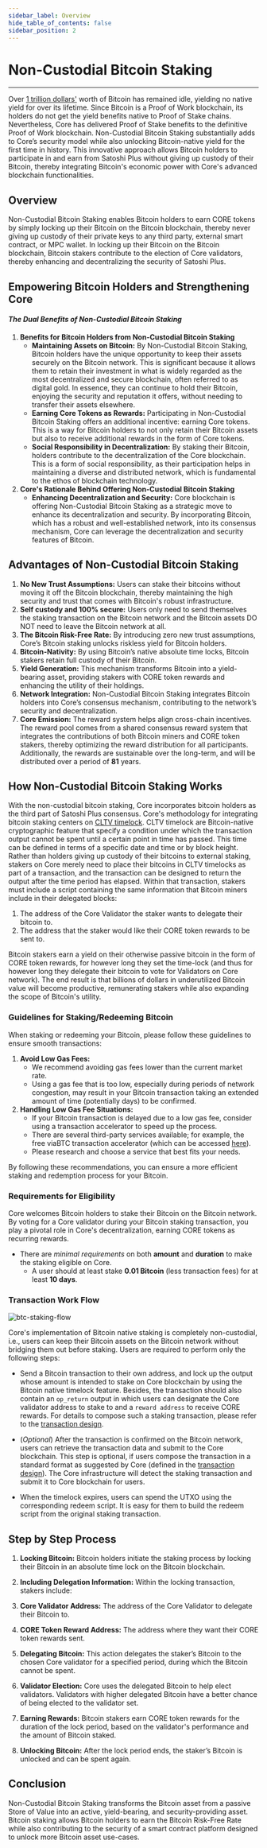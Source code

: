 ```yaml
---
sidebar_label: Overview
hide_table_of_contents: false
sidebar_position: 2
---
```


# Non-Custodial Bitcoin Staking

---

Over [1 trillion dollars'](https://www.coingecko.com/en/coins/bitcoin) worth of Bitcoin has remained idle, yielding no native yield for over its lifetime. Since Bitcoin is a Proof of Work blockchain, its holders do not get the yield benefits native to Proof of Stake chains. Nevertheless, Core has delivered Proof of Stake benefits to the definitive Proof of Work blockchain. Non-Custodial Bitcoin Staking substantially adds to Core’s security model while also unlocking Bitcoin-native yield for the first time in history. This innovative approach allows Bitcoin holders to participate in and earn from Satoshi Plus without giving up custody of their Bitcoin, thereby integrating Bitcoin's economic power with Core's advanced blockchain functionalities.

## Overview

Non-Custodial Bitcoin Staking enables Bitcoin holders to earn CORE tokens by simply locking up their Bitcoin on the Bitcoin blockchain, thereby never giving up custody of their private keys to any third party, external smart contract, or MPC wallet. In locking up their Bitcoin on the Bitcoin blockchain, Bitcoin stakers contribute to the election of Core validators, thereby enhancing and decentralizing the security of Satoshi Plus.

## Empowering Bitcoin Holders and Strengthening Core

#### _The Dual Benefits of Non-Custodial Bitcoin Staking_

1. **Benefits for Bitcoin Holders from Non-Custodial Bitcoin Staking**
   - **Maintaining Assets on Bitcoin:** By Non-Custodial Bitcoin Staking, Bitcoin holders have the unique opportunity to keep their assets securely on the Bitcoin network. This is significant because it allows them to retain their investment in what is widely regarded as the most decentralized and secure blockchain, often referred to as digital gold. In essence, they can continue to hold their Bitcoin, enjoying the security and reputation it offers, without needing to transfer their assets elsewhere.
   - **Earning Core Tokens as Rewards:** Participating in Non-Custodial Bitcoin Staking offers an additional incentive: earning Core tokens. This is a way for Bitcoin holders to not only retain their Bitcoin assets but also to receive additional rewards in the form of Core tokens.
   - **Social Responsibility in Decentralization:** By staking their Bitcoin, holders contribute to the decentralization of the Core blockchain. This is a form of social responsibility, as their participation helps in maintaining a diverse and distributed network, which is fundamental to the ethos of blockchain technology.
2. **Core's Rationale Behind Offering Non-Custodial Bitcoin Staking**
   - **Enhancing Decentralization and Security:** Core blockchain is offering Non-Custodial Bitcoin Staking as a strategic move to enhance its decentralization and security. By incorporating Bitcoin, which has a robust and well-established network, into its consensus mechanism, Core can leverage the decentralization and security features of Bitcoin.

## Advantages of Non-Custodial Bitcoin Staking

1. **No New Trust Assumptions:** Users can stake their bitcoins without moving it off the Bitcoin blockchain, thereby maintaining the high security and trust that comes with Bitcoin's robust infrastructure.
2. **Self custody and 100% secure:** Users only need to send themselves the staking transaction on the Bitcoin network and the Bitcoin assets DO NOT need to leave the Bitcoin network at all.
3. **The Bitcoin Risk-Free Rate:** By introducing zero new trust assumptions, Core’s Bitcoin staking unlocks riskless yield for Bitcoin holders.
4. **Bitcoin-Nativity:** By using Bitcoin’s native absolute time locks, Bitcoin stakers retain full custody of their Bitcoin.
5. **Yield Generation:** This mechanism transforms Bitcoin into a yield-bearing asset, providing stakers with CORE token rewards and enhancing the utility of their holdings.
6. **Network Integration:** Non-Custodial Bitcoin Staking integrates Bitcoin holders into Core’s consensus mechanism, contributing to the network’s security and decentralization.
7. **Core Emission:** The reward system helps align cross-chain incentives. The reward pool comes from a shared consensus reward system that integrates the contributions of both Bitcoin miners and CORE token stakers, thereby optimizing the reward distribution for all participants. Additionally, the rewards are sustainable over the long-term, and will be distributed over a period of **81** years.

## How Non-Custodial Bitcoin Staking Works

With the non-custodial bitcoin staking, Core incorporates bitcoin holders as the third part of Satoshi Plus consensus. Core's methodology for integrating bitcoin staking centers on [CLTV timelock](https://en.bitcoin.it/wiki/Timelock#CheckLockTimeVerify). CLTV timelock are Bitcoin-native cryptographic feature that specify a condition under which the transaction output cannot be spent until a certain point in time has passed. This time can be defined in terms of a specific date and time or by block height. Rather than holders giving up custody of their bitcoins to external staking, stakers on Core merely need to place their bitcoins in CLTV timelocks as part of a transaction, and the transaction can be designed to return the output after the time period has elapsed. Within that transaction, stakers must include a script containing the same information that Bitcoin miners include in their delegated blocks:

1. The address of the Core Validator the staker wants to delegate their bitcoin to.
2. The address that the staker would like their CORE token rewards to be sent to.

Bitcoin stakers earn a yield on their otherwise passive bitcoin in the form of CORE token rewards, for however long they set the time-lock (and thus for however long they delegate their bitcoin to vote for Validators on Core network). The end result is that billions of dollars in underutilized Bitcoin value will become productive, remunerating stakers while also expanding the scope of Bitcoin's utility.

### Guidelines for Staking/Redeeming Bitcoin

When staking or redeeming your Bitcoin, please follow these guidelines to ensure smooth transactions:

1. **Avoid Low Gas Fees:**
   - We recommend avoiding gas fees lower than the current market rate.
   - Using a gas fee that is too low, especially during periods of network congestion, may result in your Bitcoin transaction taking an extended amount of time (potentially days) to be confirmed.
2. **Handling Low Gas Fee Situations:**
   - If your Bitcoin transaction is delayed due to a low gas fee, consider using a transaction accelerator to speed up the process.
   - There are several third-party services available; for example, the free viaBTC transaction accelerator (which can be accessed [here](https://www.viabtc.com/tools/txaccelerator)).
   - Please research and choose a service that best fits your needs.

By following these recommendations, you can ensure a more efficient staking and redemption process for your Bitcoin.

### Requirements for Eligibility

Core welcomes Bitcoin holders to stake their Bitcoin on the Bitcoin network. By voting for a Core validator during your Bitcoin staking transaction, you play a pivotal role in Core's decentralization, earning CORE tokens as recurring rewards.

- There are _minimal requirements_ on both **amount** and **duration** to make the staking eligible on Core.
  - A user should at least stake **0.01 Bitcoin** (less transaction fees) for at least **10 days**.

### Transaction Work Flow

![btc-staking-flow](../../../../static/img/btc-staking/btc-staking-flow.png)

Core's implementation of Bitcoin native staking is completely non-custodial, i.e., users can keep their Bitcoin assets on the Bitcoin network without bridging them out before staking. Users are required to perform only the following steps:

- Send a Bitcoin transaction to their own address, and lock up the output whose amount is intended to stake on Core blockchain by using the Bitcoin native timelock feature. Besides, the transaction should also contain an `op_return` output in which users can designate the Core validator address to stake to and a `reward address` to receive CORE rewards. For details to compose such a staking transaction, please refer to the [transaction design](design.md).

- (_Optional_) After the transaction is confirmed on the Bitcoin network, users can retrieve the transaction data and submit to the Core blockchain. This step is optional, if users compose the transaction in a standard format as suggested by Core (defined in the [transaction design](design.md)). The Core infrastructure will detect the staking transaction and submit it to Core blockchain for users.

- When the timelock expires, users can spend the UTXO using the corresponding redeem script. It is easy for them to build the redeem script from the original staking transaction.

## Step by Step Process

1. **Locking Bitcoin:** Bitcoin holders initiate the staking process by locking their Bitcoin in an absolute time lock on the Bitcoin blockchain.

2. **Including Delegation Information:** Within the locking transaction, stakers include:

3. **Core Validator Address:** The address of the Core Validator to delegate their Bitcoin to.

4. **CORE Token Reward Address:** The address where they want their CORE token rewards sent.

5. **Delegating Bitcoin:** This action delegates the staker’s Bitcoin to the chosen Core validator for a specified period, during which the Bitcoin cannot be spent.

6. **Validator Election:** Core uses the delegated Bitcoin to help elect validators. Validators with higher delegated Bitcoin have a better chance of being elected to the validator set.

7. **Earning Rewards:** Bitcoin stakers earn CORE token rewards for the duration of the lock period, based on the validator's performance and the amount of Bitcoin staked.

8. **Unlocking Bitcoin:** After the lock period ends, the staker’s Bitcoin is unlocked and can be spent again.

## Conclusion

Non-Custodial Bitcoin Staking transforms the Bitcoin asset from a passive Store of Value into an active, yield-bearing, and security-providing asset. Bitcoin staking allows Bitcoin holders to earn the Bitcoin Risk-Free Rate while also contributing to the security of a smart contract platform designed to unlock more Bitcoin asset use-cases.
